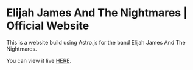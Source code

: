 # Elijah James And The Nightmares | Official Website

This is a website build using Astro.js for the band Elijah James And The Nightmares.

You can view it live [HERE](https://www.elijahjamesandthenightmares.com/).

